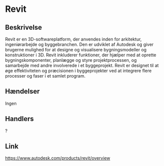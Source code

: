 # Revit

## Beskrivelse

Revit er en 3D-softwareplatform, der anvendes inden for arkitektur, ingeniørarbejde og byggebranchen. Den er udviklet af Autodesk og giver brugerne mulighed for at designe og visualisere bygningsmodeller og konstruktioner i 3D. Revit inkluderer funktioner, der hjælper med at oprette bygningskomponenter, planlægge og styre projektprocessen, og samarbejde med andre involverede i et byggeprojekt. Revit er designet til at øge effektiviteten og præcisionen i byggeprojekter ved at integrere flere processer og faser i et samlet program.

## Hændelser

Ingen

## Handlers

?

## Link

https://www.autodesk.com/products/revit/overview
